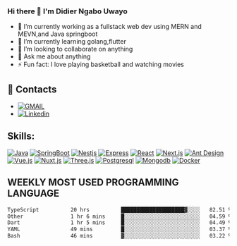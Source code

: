 ### Hi there 👋 I'm Didier Ngabo Uwayo



- 🔭 I’m currently working as a fullstack web dev using MERN and MEVN,and Java springboot
- 🌱 I’m currently learning golang,flutter 
- 👯 I’m looking to collaborate on anything
- 💬 Ask me about anything
- ⚡ Fun fact: I love playing basketball and watching movies



## 👨 Contacts
- [![GMAIL](https://img.shields.io/badge/gmail-informational?style=social&logo=Gmail&color=red)](mailto:diddynu2000@gmail.com)
-  [![Linkedin](https://img.shields.io/badge/linkedin-informational?style=social&logo=Linkedin&color=blue)](https://www.linkedin.com/in/didier-ngabo-uwayo-b41a0b157/)



## Skills:
[![Java](https://img.shields.io/badge/java-★★★★★-informational?style=flat&logo=java&color=0096ff)](https://www.java.com/en/)
[![SpringBoot](https://img.shields.io/badge/springboot-★★★★★-informational?style=flat&logo=Springboot&color=0096ff)](https://spring.io/projects/spring-boot)
[![Nestjs](https://img.shields.io/badge/nestjs-★★★★★-informational?style=flat&logo=Nestjs&color=0096ff)](https://nestjs.com/)
[![Express](https://img.shields.io/badge/express-★★★★★-informational?style=flat&logo=Express&color=0096ff)](https://expressjs.com/)
[![React](https://img.shields.io/badge/React-★★★★★-informational?style=flat&logo=React&color=0096ff)](https://reactjs.org/)
[![Next.js](https://img.shields.io/badge/Next.js-★★★★★-informational?style=flat&logo=Next.js&color=0096ff)](https://nextjs.org/)
[![Ant Design](https://img.shields.io/badge/antdesign-★★★★★-informational?style=flat&logo=AntDesign&color=0096ff)](https://ant.design/)
[![Vue.js](https://img.shields.io/badge/Vue-★★★★☆-informational?style=flat&logo=Vue.js&color=617f9b)](https://vuejs.org/)
[![Nuxt.js](https://img.shields.io/badge/Nuxt.js-★★★★☆-informational?style=flat&logo=Nuxt.js&color=617f9b)](https://nuxtjs.org/)
[![Three.js](https://img.shields.io/badge/Three.js-★★☆☆☆-informational?style=flat&logo=WebGL&color=617f9b)](https://threejs.org/)
[![Postgresql](https://img.shields.io/badge/postgresql-★★★☆☆-informational?style=flat&logo=Postgresql&color=617f9b)](https://www.postgresql.org/)
[![Mongodb](https://img.shields.io/badge/mongodb-★★★☆☆-informational?style=flat&logo=MongoDB&color=617f9b)](https://www.mongodb.com/)
[![Docker](https://img.shields.io/badge/Docker-★★☆☆☆-informational?style=flat&logo=Docker&color=617f9b)](https://www.docker.com/)

## WEEKLY MOST USED PROGRAMMING LANGUAGE

<!--START_SECTION:waka-->

```txt
TypeScript          20 hrs          ████████████████████▓░░░░   82.51 %
Other               1 hr 6 mins     █░░░░░░░░░░░░░░░░░░░░░░░░   04.59 %
Dart                1 hr 5 mins     █░░░░░░░░░░░░░░░░░░░░░░░░   04.49 %
YAML                49 mins         █░░░░░░░░░░░░░░░░░░░░░░░░   03.37 %
Bash                46 mins         ▓░░░░░░░░░░░░░░░░░░░░░░░░   03.22 %
```

<!--END_SECTION:waka-->


